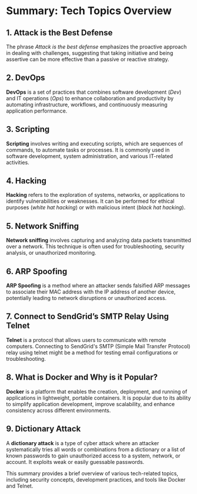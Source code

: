 # Summary: Tech Topics Overview

## 1. Attack is the Best Defense

The phrase *Attack is the best defense* emphasizes the proactive approach in dealing with challenges, suggesting that taking initiative and being assertive can be more effective than a passive or reactive strategy.

## 2. DevOps

**DevOps** is a set of practices that combines software development (*Dev*) and IT operations (*Ops*) to enhance collaboration and productivity by automating infrastructure, workflows, and continuously measuring application performance.

## 3. Scripting

**Scripting** involves writing and executing scripts, which are sequences of commands, to automate tasks or processes. It is commonly used in software development, system administration, and various IT-related activities.

## 4. Hacking

**Hacking** refers to the exploration of systems, networks, or applications to identify vulnerabilities or weaknesses. It can be performed for ethical purposes (*white hat hacking*) or with malicious intent (*black hat hacking*).

## 5. Network Sniffing

**Network sniffing** involves capturing and analyzing data packets transmitted over a network. This technique is often used for troubleshooting, security analysis, or unauthorized monitoring.

## 6. ARP Spoofing

**ARP Spoofing** is a method where an attacker sends falsified ARP messages to associate their MAC address with the IP address of another device, potentially leading to network disruptions or unauthorized access.

## 7. Connect to SendGrid’s SMTP Relay Using Telnet

**Telnet** is a protocol that allows users to communicate with remote computers. Connecting to SendGrid's SMTP (Simple Mail Transfer Protocol) relay using telnet might be a method for testing email configurations or troubleshooting.

## 8. What is Docker and Why is it Popular?

**Docker** is a platform that enables the creation, deployment, and running of applications in lightweight, portable containers. It is popular due to its ability to simplify application development, improve scalability, and enhance consistency across different environments.

## 9. Dictionary Attack

A **dictionary attack** is a type of cyber attack where an attacker systematically tries all words or combinations from a dictionary or a list of known passwords to gain unauthorized access to a system, network, or account. It exploits weak or easily guessable passwords.

This summary provides a brief overview of various tech-related topics, including security concepts, development practices, and tools like Docker and Telnet.

